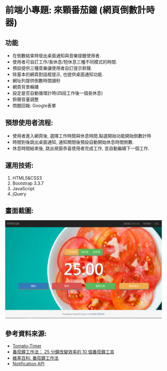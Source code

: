 # 前端小專題: 來顆番茄鐘 (網頁倒數計時器)

## 功能
- 在倒數結束時發出桌面通知與音樂提醒使用者. 
- 使用者可自訂工作/長休息/短休息三種不同模式的時間.
- 預設提供三種音樂讓使用者自訂提示鈴聲.
- 除基本的網頁對話框提示, 也提供桌面通知功能.
- 網址列提供倒數時間讀秒
- 網頁背景輪播
- 設定是否自動循環計時(四段工作後一個長休息)
- 鈴聲音量調整
- 問題回報: Google表單

## 預想使用者流程:
- 使用者進入網頁後, 選擇工作時間與休息時間,點選開始功能開始倒數計時
- 時間到後跳出桌面通知, 通知關閉後預設自動開始休息時間倒數.
- 休息時間結束後, 跳出視窗恭喜使用者完成工作, 並自動繼續下一個工作.
    
## 運用技術:

1. HTML5&CSS3
2. Bootstrap 3.3.7
3. JavaScript
4. jQuery
   
## 畫面截圖:
![Screenshot](screenshot.PNG)


## 參考資料來源: 
- [Tomato-Timer](https://tomato-timer.com/)  
- [番茄鐘工作法： 25 分鐘改變效率的 10 個番茄鐘工具](https://www.playpcesor.com/2015/01/pomodoro-time-manager-top-10-app.html)
- [維基百科: 番茄鐘工作法](https://zh.wikipedia.org/wiki/%E7%95%AA%E8%8C%84%E5%B7%A5%E4%BD%9C%E6%B3%95)
- [Notification API](https://developer.mozilla.org/en-US/docs/Web/API/Notifications_API/Using_the_Notifications_API)     
